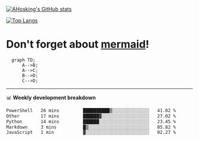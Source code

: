 [![AHosking's GitHub stats](https://github-readme-stats.vercel.app/api?username=ahosking&count_private=true&show_icons=true&theme=onedark&hide_rank=true&include_all_commits=true)](https://github.com/ahosking)

[![Top Langs](https://github-readme-stats.vercel.app/api/top-langs/?username=ahosking&layout=compact&theme=onedark)](https://github.com/ahosking)


# Don't forget about [mermaid](https://github.blog/2022-02-14-include-diagrams-markdown-files-mermaid/)!

```mermaid
  graph TD;
      A-->B;
      A-->C;
      B-->D;
      C-->D;
```
-------

📊 **Weekly development breakdown**

<!--START_SECTION:waka-->

```txt
PowerShell   26 mins         ██████████▒░░░░░░░░░░░░░░   41.02 %
Other        17 mins         ██████▓░░░░░░░░░░░░░░░░░░   27.02 %
Python       14 mins         ██████░░░░░░░░░░░░░░░░░░░   23.45 %
Markdown     3 mins          █▒░░░░░░░░░░░░░░░░░░░░░░░   05.82 %
JavaScript   1 min           ▓░░░░░░░░░░░░░░░░░░░░░░░░   02.27 %
```

<!--END_SECTION:waka-->
